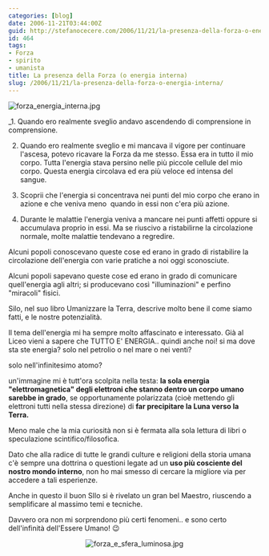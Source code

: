 ```yaml
---
categories: [blog]
date: 2006-11-21T03:44:00Z
guid: http://stefanocecere.com/2006/11/21/la-presenza-della-forza-o-energia-interna/
id: 464
tags:
- Forza
- spirito
- umanista
title: La presenza della Forza (o energia interna)
slug: /2006/11/21/la-presenza-della-forza-o-energia-interna/
---
```


<img alt="forza_energia_interna.jpg" id="image462" src="http://stefanocecere.com/wp-content/uploads/sites/3/2006/11/forza_energia_interna.jpg" />

_1. Quando ero realmente sveglio andavo ascendendo di comprensione in comprensione.</p> 

2. Quando ero realmente sveglio e mi mancava il vigore per continuare l'ascesa, potevo ricavare la Forza da me stesso. Essa era in tutto il mio corpo. Tutta l'energia stava persino nelle più piccole cellule del mio corpo. Questa energia circolava ed era più veloce ed intensa del sangue.

3. Scoprii che l'energia si concentrava nei punti del mio corpo che erano in azione e che veniva meno  quando in essi non c'era più azione.

4. Durante le malattie l'energia veniva a mancare nei punti affetti oppure si accumulava proprio in essi. Ma se riuscivo a ristabilirne la circolazione normale, molte malattie tendevano a regredire.

Alcuni popoli conoscevano queste cose ed erano in grado di ristabilire la circolazione dell'energia con varie pratiche a noi oggi sconosciute.

Alcuni popoli sapevano queste cose ed erano in grado di comunicare quell'energia agli altri; si producevano così "illuminazioni" e perfino "miracoli" fisici.</em>

Silo, nel suo libro Umanizzare la Terra, descrive molto bene il come siamo fatti, e le nostre potenzialità.
  
Il tema dell'energia mi ha sempre molto affascinato e interessato. Già al Liceo vieni a sapere che TUTTO E' ENERGIA.. quindi anche noi! si ma dove sta ste energia? solo nel petrolio o nel mare o nei venti?

solo nell'infinitesimo atomo?

un'immagine mi è tutt'ora scolpita nella testa: **la sola energia "elettromagnetica" degli elettroni che stanno dentro un corpo umano sarebbe in grado**, se opportunamente polarizzata (cioè mettendo gli elettroni tutti nella stessa direzione) di **far precipitare la Luna verso la Terra.**

Meno male che la mia curiosità non si è fermata alla sola lettura di libri o speculazione scintifico/filosofica.

Dato che alla radice di tutte le grandi culture e religioni della storia umana c'è sempre una dottrina o questioni legate ad un **uso più cosciente del nostro mondo interno**, non ho mai smesso di cercare la migliore via per accedere a tali esperienze.

Anche in questo il buon SIlo si è rivelato un gran bel Maestro, riuscendo a semplificare al massimo temi e tecniche.

Davvero ora non mi sorprendono più certi fenomeni.. e sono certo dell'infinità dell'Essere Umano! 😉

<div style="text-align: center">
  <img alt="forza_e_sfera_luminosa.jpg" id="image463" src="http://stefanocecere.com/wp-content/uploads/sites/3/2006/11/forza_e_sfera_luminosa.jpg" />
</div>